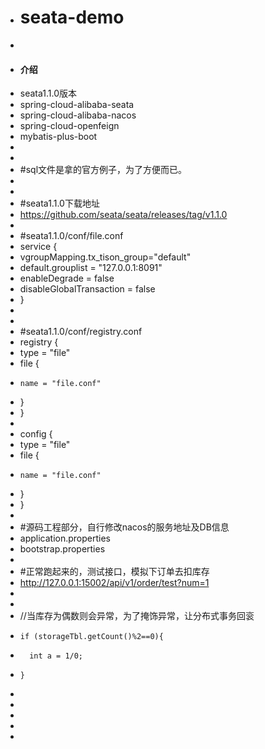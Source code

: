 
- # seata-demo
- 
- #### 介绍
- seata1.1.0版本
- spring-cloud-alibaba-seata 
- spring-cloud-alibaba-nacos
- spring-cloud-openfeign
- mybatis-plus-boot
- 
-  
- #sql文件是拿的官方例子，为了方便而已。
- 
- 
- #seata1.1.0下载地址
- https://github.com/seata/seata/releases/tag/v1.1.0 
- 
- #seata1.1.0/conf/file.conf 
- service {
-   vgroupMapping.tx_tison_group="default"
-   default.grouplist = "127.0.0.1:8091"
-   enableDegrade = false
-   disableGlobalTransaction = false
- }
-
-
- #seata1.1.0/conf/registry.conf 
- registry {
-   type = "file"
-   file {
-     name = "file.conf"
-   }
- }
- 
- config {
-   type = "file"
-   file {
-     name = "file.conf"
-   }
- }
- 
- #源码工程部分，自行修改nacos的服务地址及DB信息
- application.properties
- bootstrap.properties
- 
- #正常跑起来的，测试接口，模拟下订单去扣库存
- http://127.0.0.1:15002/api/v1/order/test?num=1
- 
- 
-  //当库存为偶数则会异常，为了掩饰异常，让分布式事务回衮
-     if (storageTbl.getCount()%2==0){
-       int a = 1/0;
-     }
- 
- 
- 
- 
- 
